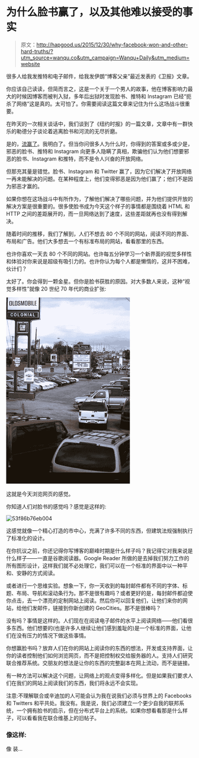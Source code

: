 # 为什么脸书赢了，以及其他难以接受的事实

> 原文：<http://hapgood.us/2015/12/30/why-facebook-won-and-other-hard-truths/?utm_source=wanqu.co&utm_campaign=Wanqu+Daily&utm_medium=website>

很多人给我发推特和电子邮件，给我发伊朗“博客父亲”最近发表的《卫报》文章。

你应该自己读读，但简而言之，这是一个关于一个男人的故事，他在博客影响力最大的时候因博客而被判入狱，多年后出狱时发现脸书、推特和 Instagram 已经“扼杀了网络”这是真的。太可怕了。你需要阅读这篇文章来记住为什么这场战斗很重要。

在昨天的一次相关谈话中，我们谈到了《纽约时报》的一篇文章，文章中有一群快乐的勒德分子谈论着逃离脸书和河流的无尽折磨。

是的，[流赢了](https://hapgood.us/2015/10/17/the-garden-and-the-stream-a-technopastoral/)。我明白了。但当你问很多人为什么时，你得到的答案或多或少是，邪恶的脸书、推特和 Instagram 向更多人隐瞒了真相，欺骗他们认为他们想要邪恶的脸书、Instagram 和推特，而不是令人兴奋的开放网络。

但那充其量是错觉。脸书、Instagram 和 Twitter 赢了，因为它们解决了开放网络一再未能解决的问题。在某种程度上，他们变得邪恶是因为他们赢了；他们不是因为邪恶才赢的。

如果你想在这场战斗中有所作为，了解他们解决了哪些问题，并为他们提供开放的解决方案是很重要的。很多使脸书成为今天这个样子的事情都是围绕着 HTML 和 HTTP 之间的差距展开的，而一旦网络达到了速度，这些差距就再也没有得到解决。

随着时间的推移，我们了解到，人们不想去 80 个不同的网站，阅读不同的界面、布局和广告。他们大多想去一个有标准布局的网站，看看那里的东西。

也许你喜欢一天去 80 个不同的网站。也许每五分钟学习一个新界面的视觉多样性和体验对你来说是超级有吸引力的。也许你认为每个人都是懒惰的，这并不困难，伙计们？

太好了。你会得到一颗金星。但你是脸书获胜的原因。对大多数人来说，这种“视觉多样性”就像 20 世纪 70 年代的商业扩张:

![image013](img/e592b3611044d1804223db20fbfc1a9d.png)

这就是今天浏览网页的感觉。

你知道人们对脸书的感觉吗？感觉是这样的:

![53f86b76eb004](img/2d6bccb7d9f1c430e6722467ac45ef66.png)

这感觉就像一个精心打造的市中心，充满了许多不同的东西，但建筑法规强制执行了标准化的设计。

在你抗议之前，你还记得你写博客的巅峰时期是什么样子吗？我记得它对我来说是什么样子——一直是谷歌阅读器。Google Reader 所做的是去掉我们努力工作的所有图形设计，这样我们就不必处理它，我们可以在一个标准的界面中以一种平和、安静的方式阅读。

或者进行一个思维实验。想象一下，你一天收到的每封邮件都有不同的字体、标题、布局、导航和滚动条行为。那不是很有趣吗？或者更好的是，每封邮件都迫使你点击，去一个漂亮的定制网站上阅读。然后你可以回复他们，让他们来你的网站，给他们发邮件，链接到你新创建的 GeoCities。那不是很棒吗？

没有吗？事情是这样的。人们现在在阅读电子邮件的水平上阅读网络——他们看很多东西。他们想要的(也是许多人继续让他们感到羞耻的)是一个标准的界面，让他们在没有压力的情况下做这些事情。

你想赢脸书吗？放弃人们在你的网站上阅读你的东西的想法，开发或支持界面，让你的读者控制他们如何浏览网页，而不是把控制权交给服务器的人。支持人们研究联合推荐系统。交朋友的想法是让你的东西的完整副本在网上流动，而不是链接。

有一种方法可以解决这个问题，让网络上的观点变得多样化。但是如果我们要求人们在我们的网站上阅读我们的东西，我们将永远不会实现。

注意:不理解联合或辛迪加的人可能会认为我在说我们必须与世界上的 Facebooks 和 Twitters 和平共处。我没有。我是说，我们必须建立一个更少自我的联邦系统，一个拥有脸书的启示，但在分布式平台上的系统。如果你想看看那是什么样子，可以看看我在联合维基上的旧帖子。

### 像这样:

像 装...